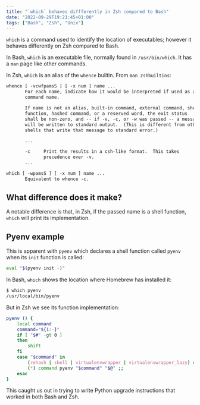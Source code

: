 ```yaml
---
title: "`which` behaves diffferently in Zsh compared to Bash"
date: "2022-09-29T19:21:45+01:00"
tags: ["Bash", "Zsh", "Unix"]
---
```


`which` is a command used to identify the location of executables; however it
behaves differently on Zsh compared to Bash.

In Bash, `which` is an executable file, normally found in `/usr/bin/which`. It
has a `man` page like other commands.

In Zsh, `which` is an alias of the `whence` builtin. From `man zshbuiltins`:

```txt
whence [ -vcwfpamsS ] [ -x num ] name ...
       For each name, indicate how it would be interpreted if used as a
       command name.

       If name is not an alias, built-in command, external command, shell
       function, hashed command, or a reserved word, the exit status
       shall be non-zero, and -- if -v, -c, or -w was passed -- a message
       will be written to standard output.  (This is different from other
       shells that write that message to standard error.)

       ...

       -c     Print the results in a csh-like format.  This takes
              precedence over -v.
       ...

which [ -wpamsS ] [ -x num ] name ...
       Equivalent to whence -c.
```

## What difference does it make?

A notable difference is that, in Zsh, if the passed name is a shell function,
`which` will print its implementation.

## Pyenv example

This is apparent with `pyenv` which declares a shell function called `pyenv`
when its `init` function is called:

```sh
eval "$(pyenv init -)"
```

In Bash, `which` shows the location where Homebrew has installed it:

```sh
$ which pyenv
/usr/local/bin/pyenv
```

But in Zsh we see its function implementation:

```sh
pyenv () {
	local command
	command="${1:-}"
	if [ "$#" -gt 0 ]
	then
		shift
	fi
	case "$command" in
		(rehash | shell | virtualenvwrapper | virtualenvwrapper_lazy) eval "$(pyenv "sh-$command" "$@")" ;;
		(*) command pyenv "$command" "$@" ;;
	esac
}
```

This caught us out in trying to write Python upgrade instructions that worked in
both Bash and Zsh.

